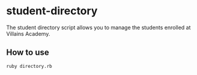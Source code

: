 # student-directory

The student directory script allows you to manage the students enrolled at Villains Academy.

## How to use ##

```shell
ruby directory.rb
```

